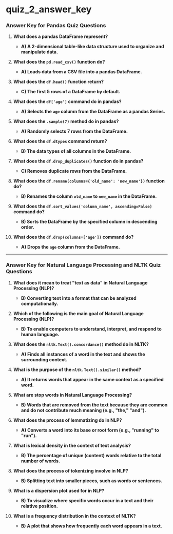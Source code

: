 # quiz_2_answer_key

### **Answer Key for Pandas Quiz Questions**

1. **What does a pandas DataFrame represent?**
   - **A) A 2-dimensional table-like data structure used to organize and manipulate data.**

2. **What does the `pd.read_csv()` function do?**
   - **A) Loads data from a CSV file into a pandas DataFrame.**

3. **What does the `df.head()` function return?**
   - **C) The first 5 rows of a DataFrame by default.**

4. **What does the `df['age']` command do in pandas?**
   - **A) Selects the `age` column from the DataFrame as a pandas Series.**

5. **What does the `.sample(7)` method do in pandas?**
   - **A) Randomly selects 7 rows from the DataFrame.**

6. **What does the `df.dtypes` command return?**
   - **B) The data types of all columns in the DataFrame.**

7. **What does the `df.drop_duplicates()` function do in pandas?**
   - **C) Removes duplicate rows from the DataFrame.**

8. **What does the `df.rename(columns={'old_name': 'new_name'})` function do?**
   - **B) Renames the column `old_name` to `new_name` in the DataFrame.**

9. **What does the `df.sort_values('column_name', ascending=False)` command do?**
   - **B) Sorts the DataFrame by the specified column in descending order.**

10. **What does the `df.drop(columns=['age'])` command do?**
    - **A) Drops the `age` column from the DataFrame.**

---

### **Answer Key for Natural Language Processing and NLTK Quiz Questions**

1. **What does it mean to treat "text as data" in Natural Language Processing (NLP)?**
   - **B) Converting text into a format that can be analyzed computationally.**

2. **Which of the following is the main goal of Natural Language Processing (NLP)?**
   - **B) To enable computers to understand, interpret, and respond to human language.**

3. **What does the `nltk.Text().concordance()` method do in NLTK?**
   - **A) Finds all instances of a word in the text and shows the surrounding context.**

4. **What is the purpose of the `nltk.Text().similar()` method?**
   - **A) It returns words that appear in the same context as a specified word.**

5. **What are stop words in Natural Language Processing?**
   - **B) Words that are removed from the text because they are common and do not contribute much meaning (e.g., "the," "and").**

6. **What does the process of lemmatizing do in NLP?**
   - **A) Converts a word into its base or root form (e.g., "running" to "run").**

7. **What is lexical density in the context of text analysis?**
   - **B) The percentage of unique (content) words relative to the total number of words.**

8. **What does the process of tokenizing involve in NLP?**
   - **B) Splitting text into smaller pieces, such as words or sentences.**

9. **What is a dispersion plot used for in NLP?**
   - **B) To visualize where specific words occur in a text and their relative position.**

10. **What is a frequency distribution in the context of NLTK?**
    - **B) A plot that shows how frequently each word appears in a text.**
